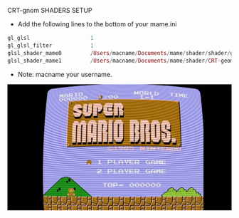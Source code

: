 CRT-gnom SHADERS SETUP

* Add the following lines to the bottom of your mame.ini

```elixir
gl_glsl                   1
gl_glsl_filter            1
glsl_shader_mame0         /Users/macname/Documents/mame/shader/shader/glsl_plain
glsl_shader_mame1         /Users/macname/Documents/mame/shader/CRT-geom/CRT-geom
```

* Note: macname your username.

![alt text](https://github.com/MameMess/MAME-MESS-for-Mac-OS-X/blob/master/Shader/CRT-geom/CRT-gnom.png?raw=true "Screenshot")
